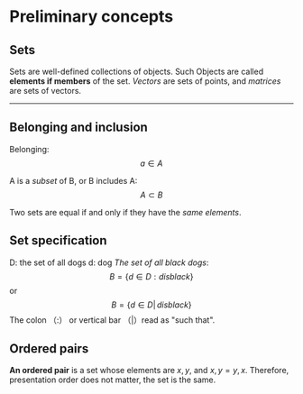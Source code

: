 # Preliminary concepts
## Sets
Sets are well-defined collections of objects. Such Objects are called **elements if members** of the set. *Vectors* are sets of points, and *matrices* are sets of vectors.

---

## Belonging and inclusion
Βelonging:  $$
a\in A
$$

A is a *subset* of B, or B includes A:$$ 
A \subset B
$$

Two sets are equal if and only if they have the *same elements*.

## Set specification
D: the set of all dogs
d: dog
*The set of all black dogs*: 
$$
B= \left\{d\in D: d is black \right\}
$$
οr
$$
B= \left\{d\in D|\, d is black \right\}
$$
Τhe colon （:） or vertical bar （|）read as "such that".

## Ordered pairs
**An ordered pair** is a set whose elements are $x,y$, and $x,y=y,x$. Therefore, presentation order does not matter, the set is the same.
